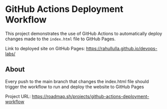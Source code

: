 # GitHub Actions Deployment Workflow

This project demonstrates the use of GitHub Actions to automatically deploy changes made to the `index.html` file to GitHub Pages.

Link to deployed site on GitHub Pages: https://rahullulla.github.io/devops-labs/

## About

Every push to the main branch that changes the index.html file should trigger the workflow to run and deploy the website to GitHub Pages

Project URL:
https://roadmap.sh/projects/github-actions-deployment-workflow

